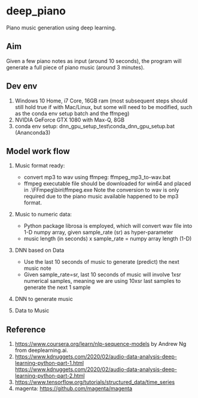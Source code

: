 # deep_piano
Piano music generation using deep learning.

## Aim
Given a few piano notes as input (around 10 seconds), the program will generate a full piece of piano music (around 3 minutes).

## Dev env
1. Windows 10 Home, i7 Core, 16GB ram (most subsequent steps should still hold true if with Mac/Linux, but some will need to be modified, such as the conda env setup batch and the ffmpeg)
2. NVIDIA GeForce GTX 1080 with Max-Q, 8GB
3. conda env setup: dnn_gpu_setup_test\conda_dnn_gpu_setup.bat (Ananconda3)

## Model work flow
1. Music format ready:
    - convert mp3 to wav using ffmpeg: ffmpeg_mp3_to-wav.bat
    - ffmpeg executable file should be downloaded for win64 and placed in .\FFmpeg\bin\ffmpeg.exe
    Note the conversion to wav is only required due to the piano music available happened to be mp3 format.

2. Music to numeric data:
    - Python package librosa is employed, which will convert wav file into 1-D numpy array, given sample_rate (sr) as hyper-parameter
    - music length (in seconds) x sample_rate = numpy array length (1-D)

3. DNN based on Data
    - Use the last 10 seconds of music to generate (predict) the next music note
    - Given sample_rate=sr, last 10 seconds of music will involve 1xsr numerical samples, meaning we are using 10xsr last samples to generate the next 1 sample

4. DNN to generate music
5. Data to Music

## Reference
1. https://www.coursera.org/learn/nlp-sequence-models by Andrew Ng from deeplearning.ai.
2. https://www.kdnuggets.com/2020/02/audio-data-analysis-deep-learning-python-part-1.html
   https://www.kdnuggets.com/2020/02/audio-data-analysis-deep-learning-python-part-2.html
3. https://www.tensorflow.org/tutorials/structured_data/time_series
4. magenta: https://github.com/magenta/magenta

